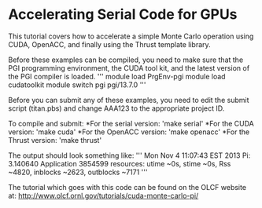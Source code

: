 Accelerating Serial Code for GPUs
=====================================

This tutorial covers how to accelerate a simple Monte Carlo operation using CUDA, OpenACC, and finally using the Thrust template library.

Before these examples can be compiled, you need to make sure that the PGI programming environment, the CUDA tool kit, and  the latest version of the PGI compiler is loaded.
'''
module load PrgEnv-pgi
module load cudatoolkit
module switch pgi pgi/13.7.0
'''

Before you can submit any of these examples, you need to edit the submit script (titan.pbs) and change AAA123 to the appropriate project ID.

To compile and submit:
*For the serial version: 'make serial'
*For the CUDA version: 'make cuda'
*For the OpenACC version: 'make openacc'
*For the Thrust version: 'make thrust'

The output should look something like:
'''
Mon Nov  4 11:07:43 EST 2013
Pi: 3.140640
Application 3854599 resources: utime ~0s, stime ~0s, Rss ~4820, inblocks ~2623, outblocks ~7171
'''

The tutorial which goes with this code can be found on the OLCF website at: http://www.olcf.ornl.gov/tutorials/cuda-monte-carlo-pi/
